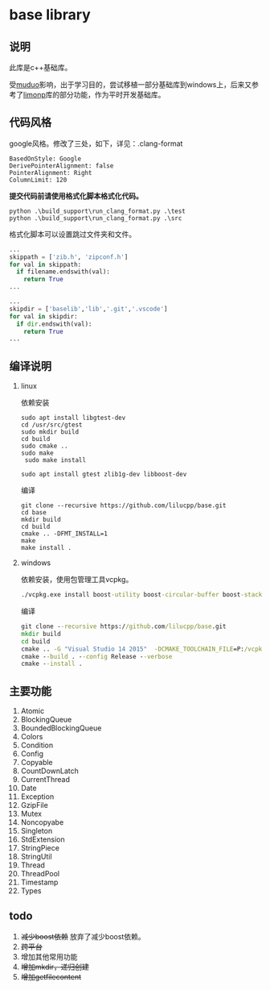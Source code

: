 # base library

## 说明

此库是c++基础库。

受[muduo](https://github.com/chenshuo/muduo)影响，出于学习目的，尝试移植一部分基础库到windows上，后来又参考了[limonp](https://github.com/yanyiwu/limonp)库的部分功能，作为平时开发基础库。

## 代码风格

google风格。修改了三处，如下，详见：.clang-format

```
BasedOnStyle: Google
DerivePointerAlignment: false
PointerAlignment: Right
ColumnLimit: 120
```

**提交代码前请使用格式化脚本格式化代码。**

```shell
python .\build_support\run_clang_format.py .\test
python .\build_support\run_clang_format.py .\src
```

格式化脚本可以设置跳过文件夹和文件。

```python
...
skippath = ['zib.h', 'zipconf.h']
for val in skippath:
  if filename.endswith(val):
    return True 
...

...
skipdir = ['baselib','lib','.git','.vscode']
for val in skipdir:
  if dir.endswith(val):
    return True 
...

```

## 编译说明

1. linux

   依赖安装
   
   ```shell
   sudo apt install libgtest-dev
   cd /usr/src/gtest
   sudo mkdir build
   cd build
   sudo cmake ..
   sudo make 
	sudo make install
	
   sudo apt install gtest zlib1g-dev libboost-dev
   ```
   
   编译
   
   ```shell
   git clone --recursive https://github.com/lilucpp/base.git
   cd base
   mkdir build
   cd build
   cmake .. -DFMT_INSTALL=1
   make 
   make install .
   ```
   
2. windows

   依赖安装，使用包管理工具vcpkg。

   ```bat
   ./vcpkg.exe install boost-utility boost-circular-buffer boost-stacktrace zlib gtest
   ```

   编译

   ```bat
   git clone --recursive https://github.com/lilucpp/base.git
   mkdir build
   cd build
   cmake .. -G "Visual Studio 14 2015"  -DCMAKE_TOOLCHAIN_FILE=P:/vcpkg/scripts/buildsystems/vcpkg.cmake -DFMT_INSTALL=1
   cmake --build . --config Release --verbose
   cmake --install .
   ```


## 主要功能

1. Atomic
2. BlockingQueue   
3. BoundedBlockingQueue
4. Colors
5. Condition
6. Config
7. Copyable
8. CountDownLatch
9. CurrentThread
10. Date
11. Exception
12. GzipFile
13. Mutex
14. Noncopyabe
15. Singleton
16. StdExtension
17. StringPiece
18. StringUtil
19. Thread
20. ThreadPool
21. Timestamp
22. Types

## todo

1. ~~减少boost依赖~~ 放弃了减少boost依赖。
2. ~~跨平台~~
3. 增加其他常用功能
4. ~~增加mkdir，递归创建~~
5. ~~增加getfilecontent~~
